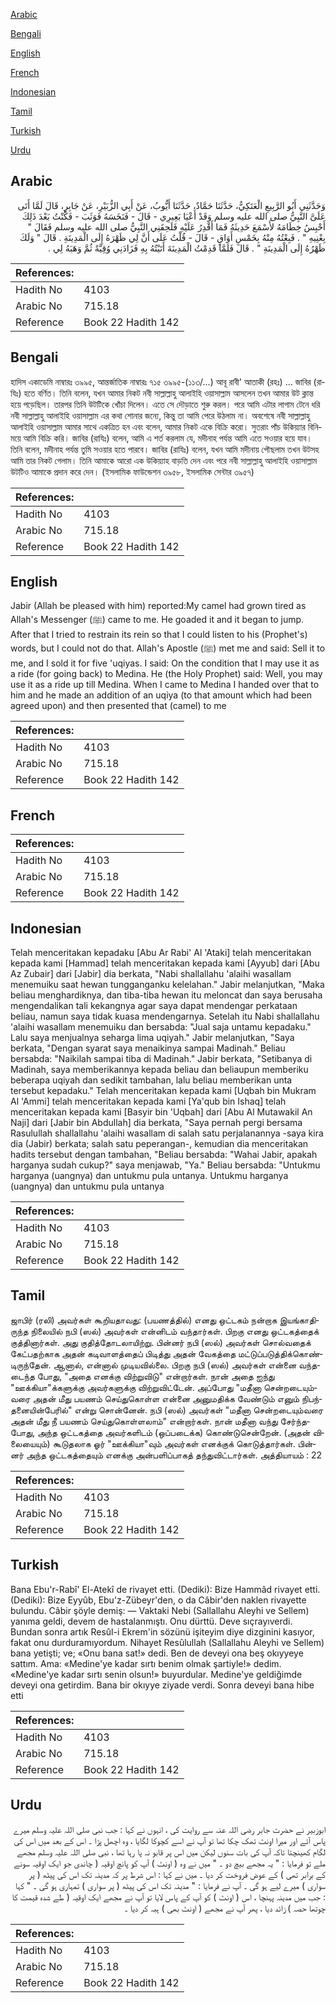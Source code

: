 [Arabic](#arabic)

[Bengali](#bengali)

[English](#english)

[French](#french)

[Indonesian](#indonesian)

[Tamil](#tamil)

[Turkish](#turkish)

[Urdu](#urdu)

## Arabic


<div dir="rtl" lang="ar" style={{fontSize:'larger',backgroundColor:'#f8f9fa',padding:20}}>
وَحَدَّثَنِي أَبُو الرَّبِيعِ الْعَتَكِيُّ، حَدَّثَنَا حَمَّادٌ، حَدَّثَنَا أَيُّوبُ، عَنْ أَبِي الزُّبَيْرِ، عَنْ جَابِرٍ، قَالَ لَمَّا أَتَى عَلَىَّ النَّبِيُّ صلى الله عليه وسلم وَقَدْ أَعْيَا بَعِيرِي - قَالَ - فَنَخَسَهُ فَوَثَبَ - فَكُنْتُ بَعْدَ ذَلِكَ أَحْبِسُ خِطَامَهُ لأَسْمَعَ حَدِيثَهُ فَمَا أَقْدِرُ عَلَيْهِ فَلَحِقَنِي النَّبِيُّ صلى الله عليه وسلم فَقَالَ ‏"‏ بِعْنِيهِ ‏"‏ ‏.‏ فَبِعْتُهُ مِنْهُ بِخَمْسِ أَوَاقٍ - قَالَ - قُلْتُ عَلَى أَنَّ لِي ظَهْرَهُ إِلَى الْمَدِينَةِ ‏.‏ قَالَ ‏"‏ وَلَكَ ظَهْرُهُ إِلَى الْمَدِينَةِ ‏"‏ ‏.‏ قَالَ فَلَمَّا قَدِمْتُ الْمَدِينَةَ أَتَيْتُهُ بِهِ فَزَادَنِي وُقِيَّةً ثُمَّ وَهَبَهُ لِي ‏.‏
</div>
<div style={{backgroundColor:'#f8f9fa',padding:20, marginBottom: 10}}><table> <thead> <tr> <th>References:</th> <th></th> </tr> </thead> <tbody><tr><td>Hadith No</td><td>4103</td></tr><tr><td>Arabic No</td><td>715.18</td></tr><tr><td>Reference</td><td>Book 22 Hadith 142</td></tr></tbody></table></div>

## Bengali


<div dir="ltr" lang="bn" style={{fontSize:'larger',backgroundColor:'#f8f9fa',padding:20}}>
হাদিস একাডেমি নাম্বারঃ ৩৯৯৫, আন্তর্জাতিক নাম্বারঃ ৭১৫ ৩৯৯৫-(১১৩/...) আবূ রাবী' আতাকী (রহঃ) ... জাবির (রাযিঃ) হতে বর্ণিত। তিনি বলেন, যখন আমার নিকট নবী সাল্লাল্লাহু আলাইহি ওয়াসাল্লাম আসলেন তখন আমার উট ক্লান্ত হয়ে পড়েছিল। তারপর তিনি উটটিকে খোঁচা দিলেন। এতে সে দৌড়াতে শুরু করল। পরে আমি এটার লাগাম টেনে ধরি নবী সাল্লাল্লাহু আলাইহি ওয়াসাল্লাম এর কথা শোনার জন্যে, কিন্তু তা আমি পেরে উঠলাম না। অবশেষে নবী সাল্লাল্লাহু আলাইহি ওয়াসাল্লাম আমার সাথে একত্রিত হন এবং বলেন, আমার নিকট একে বিক্রি করো। সুতরাং পাঁচ উকিয়্যার বিনিময়ে আমি বিক্রি করি। জাবির (রাযিঃ) বলেন, আমি এ শর্ত করলাম যে, মদীনাহ পর্যন্ত আমি এতে সওয়ার হয়ে যাব। তিনি বলেন, মদীনাহ পর্যন্ত তুমি সওয়ার হতে পারবে। জাবির (রাযিঃ) বলেন, যখন আমি মদীনায় পৌছলাম তখন উটসহ আমি তার নিকট গেলাম। তিনি আমাকে আরো এক উকিয়্যাহ বাড়তি দেন এবং পরে নবী সাল্লাল্লাহু আলাইহি ওয়াসাল্লাম উটটিও আমাকে প্রদান করে দেন। (ইসলামিক ফাউন্ডেশন ৩৯৫৮, ইসলামিক সেন্টার ৩৯৫৭)
</div>
<div style={{backgroundColor:'#f8f9fa',padding:20, marginBottom: 10}}><table> <thead> <tr> <th>References:</th> <th></th> </tr> </thead> <tbody><tr><td>Hadith No</td><td>4103</td></tr><tr><td>Arabic No</td><td>715.18</td></tr><tr><td>Reference</td><td>Book 22 Hadith 142</td></tr></tbody></table></div>

## English


<div dir="ltr" lang="en" style={{fontSize:'larger',backgroundColor:'#f8f9fa',padding:20}}>
Jabir (Allah be pleased with him) reported:My camel had grown tired as Allah's Messenger (ﷺ) came to me. He goaded it and it began to jump. After that I tried to restrain its rein so that I could listen to his (Prophet's) words, but I could not do that. Allah's Apostle (ﷺ) met me and said: Sell it to me, and I sold it for five 'uqiyas. I said: On the condition that I may use it as a ride (for going back) to Medina. He (the Holy Prophet) said: Well, you may use it as a ride up till Medina. When I came to Medina I handed over that to him and he made an addition of an uqiya (to that amount which had been agreed upon) and then presented that (camel) to me
</div>
<div style={{backgroundColor:'#f8f9fa',padding:20, marginBottom: 10}}><table> <thead> <tr> <th>References:</th> <th></th> </tr> </thead> <tbody><tr><td>Hadith No</td><td>4103</td></tr><tr><td>Arabic No</td><td>715.18</td></tr><tr><td>Reference</td><td>Book 22 Hadith 142</td></tr></tbody></table></div>

## French


<div dir="ltr" lang="fr" style={{fontSize:'larger',backgroundColor:'#f8f9fa',padding:20}}>

</div>
<div style={{backgroundColor:'#f8f9fa',padding:20, marginBottom: 10}}><table> <thead> <tr> <th>References:</th> <th></th> </tr> </thead> <tbody><tr><td>Hadith No</td><td>4103</td></tr><tr><td>Arabic No</td><td>715.18</td></tr><tr><td>Reference</td><td>Book 22 Hadith 142</td></tr></tbody></table></div>

## Indonesian


<div dir="ltr" lang="id" style={{fontSize:'larger',backgroundColor:'#f8f9fa',padding:20}}>
Telah menceritakan kepadaku [Abu Ar Rabi' Al 'Ataki] telah menceritakan kepada kami [Hammad] telah menceritakan kepada kami [Ayyub] dari [Abu Az Zubair] dari [Jabir] dia berkata, "Nabi shallallahu 'alaihi wasallam menemuiku saat hewan tungganganku kelelahan." Jabir melanjutkan, "Maka beliau menghardiknya, dan tiba-tiba hewan itu meloncat dan saya berusaha mengendalikan tali kekangnya agar saya dapat mendengar perkataan beliau, namun saya tidak kuasa mendengarnya. Setelah itu Nabi shallallahu 'alaihi wasallam menemuiku dan bersabda: "Jual saja untamu kepadaku." Lalu saya menjualnya seharga lima uqiyah." Jabir melanjutkan, "Saya berkata, "Dengan syarat saya menaikinya sampai Madinah." Beliau bersabda: "Naikilah sampai tiba di Madinah." Jabir berkata, "Setibanya di Madinah, saya memberikannya kepada beliau dan beliaupun memberiku beberapa uqiyah dan sedikit tambahan, lalu beliau memberikan unta tersebut kepadaku." Telah menceritakan kepada kami [Uqbah bin Mukram Al 'Ammi] telah menceritakan kepada kami [Ya'qub bin Ishaq] telah menceritakan kepada kami [Basyir bin 'Uqbah] dari [Abu Al Mutawakil An Naji] dari [Jabir bin Abdullah] dia berkata, "Saya pernah pergi bersama Rasulullah shallallahu 'alaihi wasallam di salah satu perjalanannya -saya kira dia (Jabir) berkata; salah satu peperangan-, kemudian dia menceritakan hadits tersebut dengan tambahan, "Beliau bersabda: "Wahai Jabir, apakah harganya sudah cukup?" saya menjawab, "Ya." Beliau bersabda: "Untukmu harganya (uangnya) dan untukmu pula untanya. Untukmu harganya (uangnya) dan untukmu pula untanya
</div>
<div style={{backgroundColor:'#f8f9fa',padding:20, marginBottom: 10}}><table> <thead> <tr> <th>References:</th> <th></th> </tr> </thead> <tbody><tr><td>Hadith No</td><td>4103</td></tr><tr><td>Arabic No</td><td>715.18</td></tr><tr><td>Reference</td><td>Book 22 Hadith 142</td></tr></tbody></table></div>

## Tamil


<div dir="ltr" lang="ta" style={{fontSize:'larger',backgroundColor:'#f8f9fa',padding:20}}>
ஜாபிர் (ரலி) அவர்கள் கூறியதாவது: (பயணத்தில்) எனது ஒட்டகம் நன்றாக இயங்காதிருந்த நிலையில் நபி (ஸல்) அவர்கள் என்னிடம் வந்தார்கள். பிறகு எனது ஒட்டகத்தைக் குத்தினார்கள். அது குதித்தோடலாயிற்று. பின்னர் நபி (ஸல்) அவர்கள் சொல்வதைக் கேட்பதற்காக அதன் கடிவாளத்தைப் பிடித்து அதன் வேகத்தை மட்டுப்படுத்திக்கொண்டிருந்தேன். ஆனால், என்னால் முடியவில்லை. பிறகு நபி (ஸல்) அவர்கள் என்னை வந்தடைந்த போது, "அதை எனக்கு விற்றுவிடு" என்றார்கள். நான் அதை ஐந்து "ஊக்கியா"க்களுக்கு அவர்களுக்கு விற்றுவிட்டேன். அப்போது "மதீனா சென்றடையும்வரை அதன் மீது பயணம் செய்துகொள்ள என்னை அனுமதிக்க வேண்டும் எனும் நிபந்தனையின்பேரில்" என்று சொன்னேன். நபி (ஸல்) அவர்கள் "மதீனா சென்றடையும்வரை அதன் மீது நீ பயணம் செய்துகொள்ளலாம்" என்றார்கள். நான் மதீனா வந்து சேர்ந்தபோது, அந்த ஒட்டகத்தை அவர்களிடம் (ஒப்படைக்க) கொண்டுசென்றேன். (அதன் விலையையும்) கூடுதலாக ஓர் "ஊக்கியா"வும் அவர்கள் எனக்குக் கொடுத்தார்கள். பின்னர் அந்த ஒட்டகத்தையும் எனக்கு அன்பளிப்பாகத் தந்துவிட்டார்கள். அத்தியாயம் : 22
</div>
<div style={{backgroundColor:'#f8f9fa',padding:20, marginBottom: 10}}><table> <thead> <tr> <th>References:</th> <th></th> </tr> </thead> <tbody><tr><td>Hadith No</td><td>4103</td></tr><tr><td>Arabic No</td><td>715.18</td></tr><tr><td>Reference</td><td>Book 22 Hadith 142</td></tr></tbody></table></div>

## Turkish


<div dir="ltr" lang="tr" style={{fontSize:'larger',backgroundColor:'#f8f9fa',padding:20}}>
Bana Ebu'r-Rabî' El-Atekî de rivayet etti. (Dediki): Bize Hammâd rivayet etti. (Dediki): Bize Eyyûb, Ebu'z-Zübeyr'den, o da Câbir'den naklen rivayette bulundu. Câbir şöyle demiş: — Vaktaki Nebi (Sallallahu Aleyhi ve Sellem) yanıma geldi, devem de hastalanmıştı. Onu dürttü. Deve sıçrayıverdi. Bundan sonra artık Resûl-i Ekrem'in sözünü işiteyim diye dizginini kasıyor, fakat onu durduramıyordum. Nihayet Resûlullah (Sallallahu Aleyhi ve Sellem) bana yetişti; ve; «Onu bana sat!» dedi. Ben de deveyi ona beş okıyyeye sattım. Ama: «Medine'ye kadar sırtı benim olmak şartiyle!» dedim. «Medine'ye kadar sırtı senin olsun!» buyurdular. Medine'ye geldiğimde deveyi ona getirdim. Bana bir okıyye ziyade verdi. Sonra deveyi bana hibe etti
</div>
<div style={{backgroundColor:'#f8f9fa',padding:20, marginBottom: 10}}><table> <thead> <tr> <th>References:</th> <th></th> </tr> </thead> <tbody><tr><td>Hadith No</td><td>4103</td></tr><tr><td>Arabic No</td><td>715.18</td></tr><tr><td>Reference</td><td>Book 22 Hadith 142</td></tr></tbody></table></div>

## Urdu


<div dir="rtl" lang="ur" style={{fontSize:'larger',backgroundColor:'#f8f9fa',padding:20}}>
ابوزبیر نے حضرت جابر رضی اللہ عنہ سے روایت کی ، انہوں نے کہا : جب نبی صلی اللہ علیہ وسلم میرے پاس آئے اور میرا اونٹ تھک چکا تھا تو آپ نے اسے کچوکا لگایا ، وہ اچھل پڑا ۔ اس کے بعد میں اس کی لگام کھینچتا تاکہ آپ کی بات سنوں لیکن میں اس پر قابو نہ پا رہا تھا ، نبی صلی اللہ علیہ وسلم مجھے ملے تو فرمایا : " یہ مجھے بیچ دو ۔ " میں نے وہ ( اونٹ ) آپ کو پانچ اوقیہ ( چاندی جو ایک اوقیہ سونے کے برابر تھی ) کے عوض فروخت کر دیا ۔ میں نے کہا : اس شرط پر کہ مدینہ تک اس کی پیٹھ ( پر سواری ) میرے لیے ہو گی ۔ آپ نے فرمایا : " مدینہ تک اس کی پیٹھ ( پر سواری ) تمہاری ہو گی ۔ " کہا : جب میں مدینہ پہنچا ، اس ( اونٹ ) کو آپ کے پاس لایا تو آپ نے مجھے ایک اوقیہ ( طے شدہ قیمت کا چوتھا حصہ ) زائد دیا ، پھر آپ نے مجھے ( اونٹ بھی ) ہبہ کر دیا ۔
</div>
<div style={{backgroundColor:'#f8f9fa',padding:20, marginBottom: 10}}><table> <thead> <tr> <th>References:</th> <th></th> </tr> </thead> <tbody><tr><td>Hadith No</td><td>4103</td></tr><tr><td>Arabic No</td><td>715.18</td></tr><tr><td>Reference</td><td>Book 22 Hadith 142</td></tr></tbody></table></div>